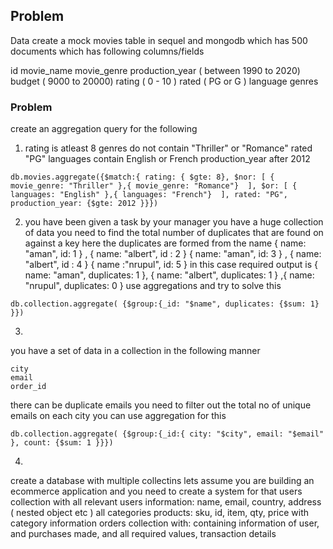 ## Problem
Data
create a mock movies table in sequel and mongodb which has 500 documents which has following columns/fields

id
movie_name
movie_genre
production_year ( between 1990 to 2020)
budget ( 9000 to 20000)
rating ( 0 - 10 )
rated ( PG or G )
language
genres

### Problem
create an aggregation query for the following
1. rating is atleast 8
genres do not contain "Thriller" or "Romance"
rated "PG"
languages contain English or French
production_year after 2012
```
db.movies.aggregate({$match:{ rating: { $gte: 8}, $nor: [ { movie_genre: "Thriller" },{ movie_genre: "Romance"}  ], $or: [ { languages: "English" },{ languages: "French"}  ], rated: "PG", production_year: {$gte: 2012 }}})
```

2. you have been given a task by your manager
you have a huge collection of data
you need to find the total number of duplicates that are found on against a key
here the duplicates are formed from the name
{ name: "aman", id: 1 } , { name: "albert", id : 2 } { name: "aman", id: 3 } , { name: "albert", id : 4 }  { name :"nrupul", id: 5 }
in this case required output is
{ name: "aman", duplicates: 1 }, { name: "albert", duplicates: 1 } ,{ name: "nrupul", duplicates: 0 }
use aggregations and try to solve this
```
db.collection.aggregate( {$group:{_id: "$name", duplicates: {$sum: 1}  }})
```

3. 
you have a set of data in a collection in the following manner 
```
city
email
order_id 
```
there can be duplicate emails
you need to filter out the total no of unique emails on each city
you can use aggregation for this
```
db.collection.aggregate( {$group:{_id:{ city: "$city", email: "$email" }, count: {$sum: 1 }}})
```

4. 
create a database with multiple collectins
lets assume you are building an ecommerce application and you need to create a system for that
users collection with all relevant users information: name, email, country, address ( nested object etc )
all categories
products: sku, id, item, qty, price with category information
orders collection with: containing information of user, and purchases made, and all required values, transaction details